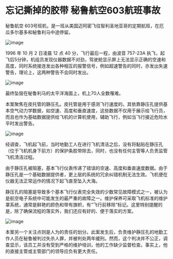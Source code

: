 # 忘记撕掉的胶带 秘鲁航空603航班事故

秘鲁航空 603号班机，是一班从美国迈阿密飞往智利圣地亚哥的定期航班，在厄瓜多尔基多和秘鲁利马中途停留。

![image](https://github.com/user-attachments/assets/4534805c-9e5a-4cf6-bfba-36d229332afb)


1996 年 10 月 2 日凌晨 12 点 40 分，飞行最后一程，由波音 757-23A 执飞，起飞后5分钟，机组员发现仪器数据不对劲，驾驶舱显示屏上无法显示正确的空速和高度，同时系统接连发出各种相互的报警信号，例如超速警告的同时，亦发出失速警告，理论上，这两种警告不会同时发出。

![image](https://github.com/user-attachments/assets/2172c013-70e7-4489-a6c7-fb321735b181)

最终坠毁在秘鲁利马的太平洋海面上，机上70人全数罹难。

本案聚焦在皮托管的静压孔。皮托管是用于感测飞行速度的。其依靠静压孔提供基本空气动力学数据，如空速、高度和垂直速度，这些数据不仅用于展示给飞行员，而且也作为基础数据提供给飞机的计算机使用，辅助飞行，例如当飞行接近危险水平时发出警告。

![image](https://github.com/user-attachments/assets/dfdd166e-95b1-4fff-af45-b1b789e6cacf)


经调查，飞机起飞前，当时地勤工人在进行飞机清洁之后，没有将黏贴在静压孔（位于飞机机身下前方）的保护条胶带除去，同时，也没有任何主管等人负责监管飞机清洁过程。

由于静压孔被阻塞，基本飞行仪表传递了错误的空速、高度和垂直速度数据。由于静压孔是一个基础数据提供者，更上层的系统的冗余纠错机制无法生效。飞机便在仪器无法正常运作的情况下起飞直至坠入大海。

静压孔的阻塞是导致多个基本飞行仪表完全失效的少数常见故障模式之一，被认为是航空电子系统中可能发生的最严重的故障之一。维护保养可采取飞机标准的维护罩系统，通常是鲜艳的颜色和带有旗帜，有“飞行前移除”标记。这里特别提醒的是，除了确保流程的落实外，我们还应有好的、便于落实的方案。

![image](https://github.com/user-attachments/assets/8ae5d3d1-ae88-4391-bc87-dba44f857c4b)


本案另一个关注点则是人为的责任的划分。此案发生后，负责维护静压孔的地勤工作人员在秘鲁被判过失杀人罪，并被判处两年缓刑。然而，这个判决并不公正，调查显示，该员工并没有受到严格的维护培训，他的工作缺少监督检查。事实上，他的直接主管或主管部门的领导应负有更大责任。
